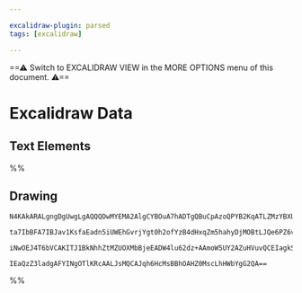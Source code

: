 ```yaml
---

excalidraw-plugin: parsed
tags: [excalidraw]

---
```

==⚠  Switch to EXCALIDRAW VIEW in the MORE OPTIONS menu of this document. ⚠==


# Excalidraw Data
## Text Elements
%%
## Drawing
```compressed-json
N4KAkARALgngDgUwgLgAQQQDwMYEMA2AlgCYBOuA7hADTgQBuCpAzoQPYB2KqATLZMzYBXUtiRoIACyhQ4zZAHoFAc0JRJQgEYA6bGwC2CgF7N6hbEcK4OCtptbErHALRY8RMpWdx8Q1TdIEfARcZgRmBShcZQUebTiARgBmGjoghH0EDihmbgBtAF1+CFw4OABlKKhxVFAwSHUMmohiXFIAa1T6hkIECgAhXGx25VJhDmIAYTZ8NlJuCABiADNV

ta7IbBFA7IBJav1KsfaEadn5iUWEhGvrjYgt0h2ofYzB4dHxqZm5hahyDjMOBtLJQe6PZ6vfQAMUI+HwlRgwQWgg84O2oKhRzYJwA6iR1Nw+OBNhi9gdsSdEciJKiSOinpiDgAlYTKSQccK5NAJfikxnkjIAeWB2DUMG4CQADFK+Q8yS8DtDOFBobh9HCJWgAKxyiFMjLK7LlQhGGo8WUk+UCxUZAAqWCgAEEiMouBJgsswXqFVioqRnU82BRJCF

iNwOEJ4T6bVCAKITJ1BkNhhZtMZUOXMbBjeEADW4lu62dz+AAmoW5UY2AZuHVuvQCEIagkSQBfGOQllfTnMbnoMZCCb3UYkE1miNR/By0ffc51kmQfozcOXSYATg3G+h0I2kGZCGUUbaC0WcYAIheLzuIO3O6DKQgRVB2IDJ9GrXBAmZhMwAOKkGOpo1JGH7dMs5CZAeExMIQHDKAu9SQFkuCaMEq6oP8zZ8psRBwNwWEIDhEAcOqNSEcRwhQEQn

IEaQzZ3ladgAFYINgOTlKRcAALJsMQCAJqh6HcMsBBhOAHZ0MscLhHWbYgG2QA==
```
%%